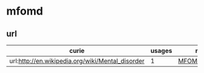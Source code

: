 # mfomd

## url

| curie                                            |   usages | nodes                                                 |
|--------------------------------------------------|----------|-------------------------------------------------------|
| url:http://en.wikipedia.org/wiki/Mental_disorder |        1 | [MFOMD:0000004](https://bioregistry.io/MFOMD:0000004) |

